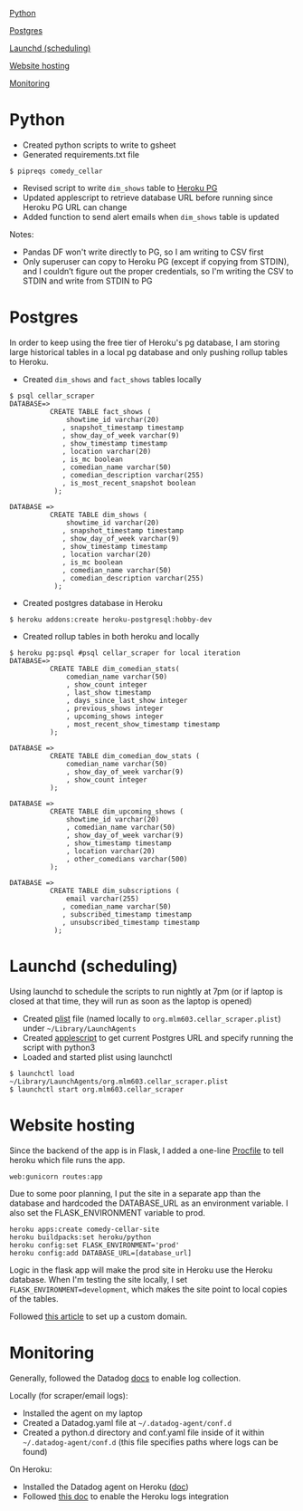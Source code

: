[Python](#python)

[Postgres](#postgres)

[Launchd (scheduling)](#launchd-(scheduling))

[Website hosting](#website-hosting)

[Monitoring](#monitoring)

# Python

* Created python scripts to write to gsheet
* Generated requirements.txt file
```
$ pipreqs comedy_cellar
```
* Revised script to write `dim_shows` table to [Heroku PG](https://devcenter.heroku.com/articles/heroku-postgresql)
* Updated applescript to retrieve database URL before running since Heroku PG URL can change
* Added function to send alert emails when `dim_shows` table is updated

Notes: 
* Pandas DF won't write directly to PG, so I am writing to CSV first
* Only superuser can copy to Heroku PG (except if copying from STDIN), and I couldn’t figure out the proper credentials, so I'm writing the CSV to STDIN and write from STDIN to PG

# Postgres

In order to keep using the free tier of Heroku's pg database, I am storing large historical tables in a local pg database and only pushing rollup tables to Heroku.

* Created `dim_shows` and `fact_shows` tables locally
```
$ psql cellar_scraper
DATABASE=> 
          CREATE TABLE fact_shows (
              showtime_id varchar(20)
             , snapshot_timestamp timestamp
             , show_day_of_week varchar(9)
             , show_timestamp timestamp
             , location varchar(20)
             , is_mc boolean
             , comedian_name varchar(50)
             , comedian_description varchar(255)
             , is_most_recent_snapshot boolean
           );
```
```
DATABASE => 
          CREATE TABLE dim_shows (
              showtime_id varchar(20)
             , snapshot_timestamp timestamp
             , show_day_of_week varchar(9)
             , show_timestamp timestamp
             , location varchar(20)
             , is_mc boolean
             , comedian_name varchar(50)
             , comedian_description varchar(255)
           );
```

* Created postgres database in Heroku
```
$ heroku addons:create heroku-postgresql:hobby-dev
```
* Created rollup tables in both heroku and locally
```
$ heroku pg:psql #psql cellar_scraper for local iteration
DATABASE=> 
          CREATE TABLE dim_comedian_stats(
              comedian_name varchar(50)
              , show_count integer
              , last_show timestamp
              , days_since_last_show integer
              , previous_shows integer
              , upcoming_shows integer
              , most_recent_show_timestamp timestamp
          );
```
```
DATABASE => 
          CREATE TABLE dim_comedian_dow_stats (
              comedian_name varchar(50)
              , show_day_of_week varchar(9)
              , show_count integer
          );
```
```
DATABASE =>
          CREATE TABLE dim_upcoming_shows (
              showtime_id varchar(20)
              , comedian_name varchar(50)
              , show_day_of_week varchar(9)
              , show_timestamp timestamp
              , location varchar(20)
              , other_comedians varchar(500)
          );
```
```
DATABASE => 
          CREATE TABLE dim_subscriptions (
              email varchar(255)
             , comedian_name varchar(50)
             , subscribed_timestamp timestamp
             , unsubscribed_timestamp timestamp
           );
```

# Launchd (scheduling)

Using launchd to schedule the scripts to run nightly at 7pm (or if laptop is closed at that time, they will run as soon as the laptop is opened)

* Created [plist](/org.mlm603.cellar_scraper.rtf) file (named locally to `org.mlm603.cellar_scraper.plist`) under `~/Library/LaunchAgents`
* Created [applescript](/comedy_cellar.scpt) to get current Postgres URL and specify running the script with python3
* Loaded and started plist using launchctl
```
$ launchctl load ~/Library/LaunchAgents/org.mlm603.cellar_scraper.plist
$ launchctl start org.mlm603.cellar_scraper
```

# Website hosting

Since the backend of the app is in Flask, I added a one-line [Procfile](/site/Procfile) to tell heroku which file runs the app.

```
web:gunicorn routes:app
```

Due to some poor planning, I put the site in a separate app than the database and hardcoded the DATABASE_URL as an environment variable. I also set the FLASK_ENVIRONMENT variable to prod.
```
heroku apps:create comedy-cellar-site
heroku buildpacks:set heroku/python
heroku config:set FLASK_ENVIRONMENT='prod'
heroku config:add DATABASE_URL=[database_url]
```

Logic in the flask app will make the prod site in Heroku use the Heroku database. When I'm testing the site locally, I set `FLASK_ENVIRONMENT=development`, which makes the site point to local copies of the tables.

Followed [this article](https://medium.com/@david.gagne/set-up-a-custom-domain-for-your-heroku-application-using-google-domains-guaranteed-a2b2ff934f97) to set up a custom domain.

# Monitoring

Generally, followed the Datadog [docs](https://docs.datadoghq.com/logs/log_collection/python/?tab=json_logformatter) to enable log collection.

Locally (for scraper/email logs):

* Installed the agent on my laptop
* Created a Datadog.yaml file at `~/.datadog-agent/conf.d`
* Created a python.d directory and conf.yaml file inside of it within `~/.datadog-agent/conf.d` (this file specifies paths where logs can be found)

On Heroku:

* Installed the Datadog agent on Heroku ([doc](https://docs.datadoghq.com/agent/basic_agent_usage/heroku/#installation))
* Followed [this doc](https://docs.datadoghq.com/logs/guide/collect-heroku-logs/?tab=ussite) to enable the Heroku logs integration


